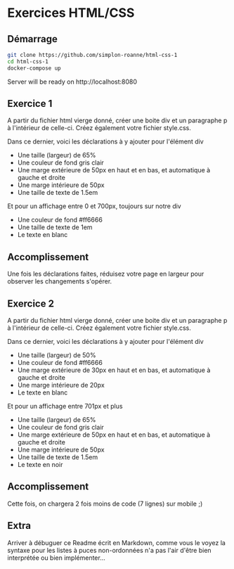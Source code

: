 # Exercices HTML/CSS

## Démarrage

```bash
git clone https://github.com/simplon-roanne/html-css-1
cd html-css-1
docker-compose up
```
Server will be ready on http://localhost:8080

## Exercice 1
A partir du fichier html vierge donné, créer une boite div et un paragraphe p à l'intérieur de celle-ci. 
Créez également votre fichier style.css.

Dans ce dernier, voici les déclarations à y ajouter pour l'élément div
* Une taille (largeur) de 65%
* Une couleur de fond gris clair
* Une marge extérieure de 50px en haut et en bas, et automatique à gauche et droite
* Une marge intérieure de 50px
* Une taille de texte de 1.5em

Et pour un affichage entre 0 et 700px, toujours sur notre div
* Une couleur de fond #ff6666
* Une taille de texte de 1em
* Le texte en blanc

## Accomplissement
Une fois les déclarations faites, réduisez votre page en largeur pour observer les changements s'opérer.

## Exercice 2
A partir du fichier html vierge donné, créer une boite div et un paragraphe p à l'intérieur de celle-ci. 
Créez également votre fichier style.css.
  
Dans ce dernier, voici les déclarations à y ajouter pour l'élément div
* Une taille (largeur) de 50%
* Une couleur de fond #ff6666
* Une marge extérieure de 30px en haut et en bas, et automatique à gauche et droite
* Une marge intérieure de 20px
* Le texte en blanc
  
Et pour un affichage entre 701px et plus
* Une taille (largeur) de 65%
* Une couleur de fond gris clair
* Une marge extérieure de 50px en haut et en bas, et automatique à gauche et droite
* Une marge intérieure de 50px
* Une taille de texte de 1.5em
* Le texte en noir
  
## Accomplissement
Cette fois, on chargera 2 fois moins de code (7 lignes) sur mobile ;)

## Extra
Arriver à débuguer ce Readme écrit en Markdown, comme vous le voyez la syntaxe pour les listes à puces non-ordonnées n'a pas l'air d'être bien interprétée ou bien implémenter...
